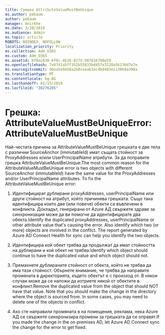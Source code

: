 ```yaml
---
title: Грешка AttributeValueMustBeUnique
ms.author: pebaum
author: pebaum
manager: mnirkhe
ms.date: 3/20/2018
ms.audience: Admin
ms.topic: article
ROBOTS: NOINDEX, NOFOLLOW
localization_priority: Priority
ms.collection: Adm_O365
ms.custom: Adm_O365
ms.assetid: bf8ac830-6f0c-4616-827d-987616700e59
ms.openlocfilehash: 7a97d1a5ff352b55833bd457e3220a56130d7e7e
ms.sourcegitcommit: d6ea5e9458a2b8ceaab3ac4bd483e1130b9a398a
ms.translationtype: MT
ms.contentlocale: bg-BG
ms.lasthandoff: 01/15/2019
ms.locfileid: "28276205"
---
```

# <a name="error-attributevaluemustbeunique"></a><span data-ttu-id="2669b-102">Грешка: AttributeValueMustBeUnique</span><span class="sxs-lookup"><span data-stu-id="2669b-102">Error: AttributeValueMustBeUnique</span></span>

<span data-ttu-id="2669b-p101">Най-честата причина за AttributeValueMustBeUnique грешката е две тела с различни SourceAnchor (immutableId) имат същата стойност за ProxyAddresses и/или UserPrincipalName атрибути. За да поправите грешка AttributeValueMustBeUnique:</span><span class="sxs-lookup"><span data-stu-id="2669b-p101">The most common reason for the AttributeValueMustBeUnique error is two objects with different SourceAnchor (immutableId) have the same value for the ProxyAddresses and/or UserPrincipalName attributes. To fix the AttributeValueMustBeUnique error:</span></span>
  
1. <span data-ttu-id="2669b-p102">Идентифицират дублирани proxyAddresses, userPrincipalName или други стойност на атрибут, който причинява грешката. Също така идентифицира които две (или повече) обекти са въвлечени в конфликта. Докладът, генерирани от Azure АД свържете здраве за синхронизация може да ви помогне да идентифицирате два обекта.</span><span class="sxs-lookup"><span data-stu-id="2669b-p102">Identify the duplicated proxyAddresses, userPrincipalName or other attribute value that's causing the error. Also identify which two (or more) objects are involved in the conflict. The report generated by Azure AD Connect Health for sync can help you identify the two objects.</span></span>
    
2. <span data-ttu-id="2669b-108">Идентифицира кой обект трябва да продължат да имат стойността на дублирани и кой обект не трябва.</span><span class="sxs-lookup"><span data-stu-id="2669b-108">Identify which object should continue to have the duplicated value and which object should not.</span></span>
    
3. <span data-ttu-id="2669b-p103">Премахнете дублираните стойност от обекта, който не трябва да има тази стойност. Обърнете внимание, че трябва да направите промяната в директорията, където обектът е с произход от. В някои случаи може да се наложи да изтриете някой от обектите в конфликт.</span><span class="sxs-lookup"><span data-stu-id="2669b-p103">Remove the duplicated value from the object that should NOT have that value. Note that you should make the change in the directory where the object is sourced from. In some cases, you may need to delete one of the objects in conflict.</span></span>
    
4. <span data-ttu-id="2669b-112">Ако сте направили промяната в на помещения, реклама, нека Azure АД се свържете синхронизира промени за грешката да се оправят.</span><span class="sxs-lookup"><span data-stu-id="2669b-112">If you made the change in the on premises AD, let Azure AD Connect sync the change for the error to get fixed.</span></span>
    


